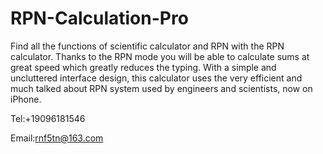 # RPN-Calculation-Pro

Find all the functions of scientific calculator and RPN with the RPN calculator. Thanks to the RPN mode you will be able to calculate sums at great speed which greatly reduces the typing. With a simple and uncluttered interface design, this calculator uses the very efficient and much talked about RPN system used by engineers and scientists, now on iPhone.

Tel:+19096181546

Email:rnf5tn@163.com
